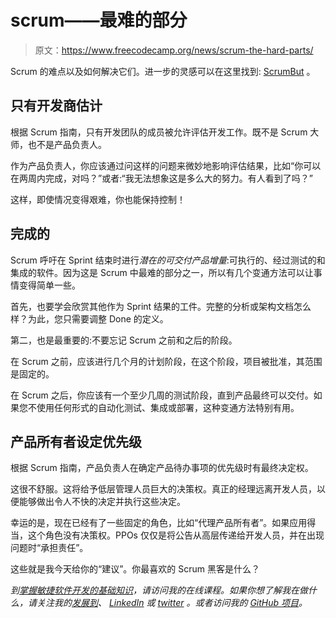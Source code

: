 # scrum——最难的部分

> 原文：<https://www.freecodecamp.org/news/scrum-the-hard-parts/>

Scrum 的难点以及如何解决它们。进一步的灵感可以在这里找到: [ScrumBut](https://www.scrum.org/ScrumBut) 。

## 只有开发商估计

根据 Scrum 指南，只有开发团队的成员被允许评估开发工作。既不是 Scrum 大师，也不是产品负责人。

作为产品负责人，你应该通过问这样的问题来微妙地影响评估结果，比如“你可以在两周内完成，对吗？”或者:“我无法想象这是多么大的努力。有人看到了吗？”

这样，即使情况变得艰难，你也能保持控制！

## 完成的

Scrum 呼吁在 Sprint 结束时进行*潜在的可交付产品增量*:可执行的、经过测试的和集成的软件。因为这是 Scrum 中最难的部分之一，所以有几个变通方法可以让事情变得简单一些。

首先，也要学会欣赏其他作为 Sprint 结果的工件。完整的分析或架构文档怎么样？为此，您只需要调整 Done 的定义。

第二，也是最重要的:不要忘记 Scrum 之前和之后的阶段。

在 Scrum 之前，应该进行几个月的计划阶段，在这个阶段，项目被批准，其范围是固定的。

在 Scrum 之后，你应该有一个至少几周的测试阶段，直到产品最终可以交付。如果您不使用任何形式的自动化测试、集成或部署，这种变通方法特别有用。

## 产品所有者设定优先级

根据 Scrum 指南，产品负责人在确定产品待办事项的优先级时有最终决定权。

这很不舒服。这将给予低层管理人员巨大的决策权。真正的经理远离开发人员，以便能够做出令人不快的决定并执行这些决定。

幸运的是，现在已经有了一些固定的角色，比如“代理产品所有者”。如果应用得当，这个角色没有决策权。PPOs 仅仅是将公告从高层传递给开发人员，并在出现问题时“承担责任”。

这些就是我今天给你的“建议”。你最喜欢的 Scrum 黑客是什么？

*到[掌握敏捷软件开发的基础知识](https://skl.sh/2Cq497P)，请访问我的在线课程。如果你想了解我在做什么，请关注我的[发展到](https://dev.to/bertilmuth)、 [LinkedIn](https://www.linkedin.com/in/bertilmuth/) 或 [twitter](https://twitter.com/BertilMuth) 。或者访问我的 [GitHub 项目](https://github.com/bertilmuth/requirementsascode)。*